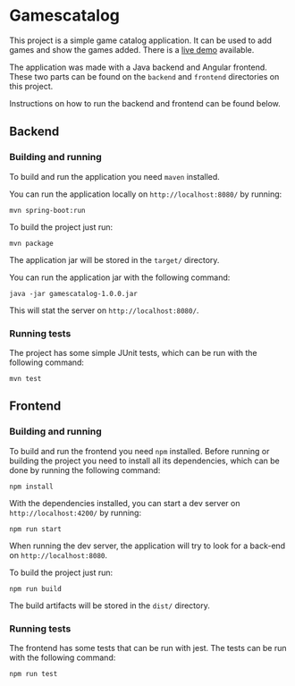# Gamescatalog

This project is a simple game catalog application. It can be used to add games and show the games added.
There is a [live demo](http://129.153.171.98) available.

The application was made with a Java backend and Angular frontend. These two parts can be found on the `backend` and `frontend` directories
on this project.

Instructions on how to run the backend and frontend can be found below.

## Backend

### Building and running

To build and run the application you need `maven` installed.

You can run the application locally on `http://localhost:8080/` by running:
```
mvn spring-boot:run
```

To build the project just run:
```
mvn package
```
The application jar will be stored in the `target/` directory.

You can run the application jar with the following command:
```
java -jar gamescatalog-1.0.0.jar
```
This will stat the server on `http://localhost:8080/`.

### Running tests

The project has some simple JUnit tests, which can be run with the following command:
```
mvn test
```

## Frontend

### Building and running

To build and run the frontend you need `npm` installed. Before running or building the project you need to install all its dependencies,
which can be done by running the following command:
```
npm install
```

With the dependencies installed, you can start a dev server on `http://localhost:4200/` by running:
```
npm run start
```
When running the dev server, the application will try to look for a back-end on `http://localhost:8080`.

To build the project just run:
```
npm run build
```
The build artifacts will be stored in the `dist/` directory.

### Running tests

The frontend has some tests that can be run with jest. The tests can be run with the following command:
```
npm run test
```
